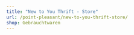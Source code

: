 ```yaml
---
title: "New to You Thrift - Store"
url: /point-pleasant/new-to-you-thrift-store/
shop: Gebrauchtwaren
---
```

